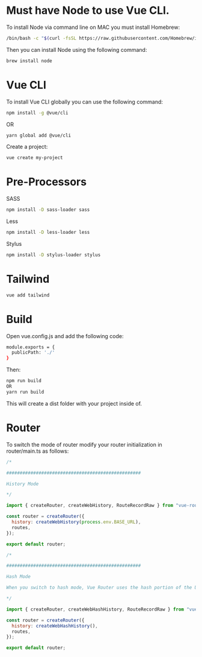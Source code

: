 # Must have Node to use Vue CLI.

To install Node via command line on MAC you must install Homebrew:
```bash
/bin/bash -c "$(curl -fsSL https://raw.githubusercontent.com/Homebrew/install/HEAD/install.sh)"
```

Then you can install Node using the following command:
```bash
brew install node
```

# Vue CLI

To install Vue CLI globally you can use the following command:
```bash
npm install -g @vue/cli
```
OR
```bash
yarn global add @vue/cli
```

Create a project:
```bash
vue create my-project
```

# Pre-Processors

SASS
```bash
npm install -D sass-loader sass
```

Less
```bash
npm install -D less-loader less
```

Stylus
```bash
npm install -D stylus-loader stylus
```


# Tailwind

```bash
vue add tailwind
```

# Build

Open vue.config.js and add the following code:
```bash
module.exports = {
  publicPath: './'
}
```

Then:
```bash
npm run build
OR
yarn run build
```

This will create a dist folder with your project inside of.

# Router

To switch the mode of router modify your router initialization in router/main.ts as follows:
    
```JavaScript
/*

################################################## 

History Mode

*/

import { createRouter, createWebHistory, RouteRecordRaw } from "vue-router";

const router = createRouter({
  history: createWebHistory(process.env.BASE_URL),
  routes,
});

export default router;

/*

##################################################

Hash Mode

When you switch to hash mode, Vue Router uses the hash portion of the URL (example.com/#/about) to handle routing. This mode does not require any server configuration changes and works out of the box on most shared hosting servers.

*/

import { createRouter, createWebHashHistory, RouteRecordRaw } from "vue-router";

const router = createRouter({
  history: createWebHashHistory(),
  routes,
});

export default router;

```
